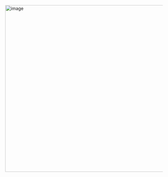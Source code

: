 <img width="535" alt="image" src="https://github.com/MunGyuJang/JavsScript-Study/assets/112140135/9c329753-7dd9-44f9-9ba5-69499c8b6f58">
